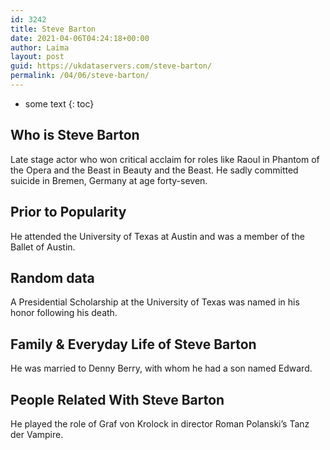 ```yaml
---
id: 3242
title: Steve Barton
date: 2021-04-06T04:24:18+00:00
author: Laima
layout: post
guid: https://ukdataservers.com/steve-barton/
permalink: /04/06/steve-barton/
---
```


* some text
{: toc}


## Who is Steve Barton
                  
                  
                  
Late stage actor who won critical acclaim for roles like Raoul in Phantom of the Opera and the Beast in Beauty and the Beast. He sadly committed suicide in Bremen, Germany at age forty-seven.
                  
              
            
              
            
                
                
                
## Prior to Popularity
                  
                  
                  
He attended the University of Texas at Austin and was a member of the Ballet of Austin.
                  
              
            
              
            
                
                
                
## Random data
                  
                  
                  
A Presidential Scholarship at the University of Texas was named in his honor following his death.
                  
              
            
              
            
                
                
                
## Family & Everyday Life of Steve Barton
                  
                  
                  
He was married to Denny Berry, with whom he had a son named Edward.
                  
              
            
              
            
                
                
                
## People Related With Steve Barton
                  
                  
                  
He played the role of Graf von Krolock in director Roman Polanski&#8217;s Tanz der Vampire.
                  
              
            
              
            
                
              
            
              
              
            
            
              
            
          
          
          
